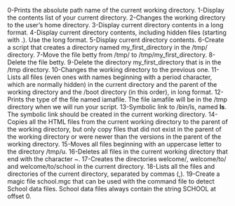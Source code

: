 0-Prints the absolute path name of the current working directory.
1-Display the contents list of your current directory.
2-Changes the working directory to the user’s home directory.
3-Display current directory contents in a long format.
4-Display current directory contents, including hidden files (starting with .). Use the long format.
5-Display current directory contents.
6-Create a script that creates a directory named my_first_directory in the /tmp/ directory.
7-Move the file betty from /tmp/ to /tmp/my_first_directory.
8-Delete the file betty.
9-Delete the directory my_first_directory that is in the /tmp directory.
10-Changes the working directory to the previous one.
11-Lists all files (even ones with names beginning with a period character, which are normally hidden) in the current directory and the parent of the working directory and the /boot directory (in this order), in long format.
12-Prints the type of the file named iamafile. The file iamafile will be in the /tmp directory when we will run your script.
13-Symbolic link to /bin/ls, named __ls__. The symbolic link should be created in the current working directory.
14-Copies all the HTML files from the current working directory to the parent of the working directory, but only copy files that did not exist in the parent of the working directory or were newer than the versions in the parent of the working directory.
15-Moves all files beginning with an uppercase letter to the directory /tmp/u.
16-Deletes all files in the current working directory that end with the character ~.
17-Creates the directories welcome/, welcome/to/ and welcome/to/school in the current directory.
18-Lists all the files and directories of the current directory, separated by commas (,).
19-Create a magic file school.mgc that can be used with the command file to detect School data files. School data files always contain the string SCHOOL at offset 0.
